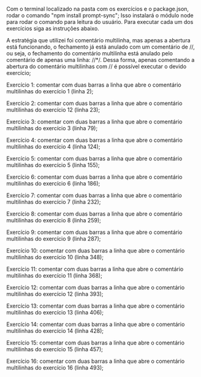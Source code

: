 Com o terminal localizado na pasta com os exercícios e o package.json, rodar o comando "npm install prompt-sync";
Isso instalará o módulo node para rodar o comando para leitura do usuário. Para executar cada um dos exercícios siga as instruções abaixo.

A estratégia que utilizei foi comentário multilinha, mas apenas a abertura está funcionando, o fechamento já está anulado com um comentário de //, ou seja, o fechamento do comentário multilinha está anulado pelo comentário de apenas uma linha: //*/. Dessa forma, apenas comentando a abertura do comentário multilinhas com // é possível executar o devido exercício;

Exercício 1: comentar com duas barras a linha que abre o comentário multilinhas do exercício 1 (linha 2);

Exercício 2: comentar com duas barras a linha que abre o comentário multilinhas do exercício 12 (linha 23);

Exercício 3: comentar com duas barras a linha que abre o comentário multilinhas do exercício 3 (linha 79);

Exercício 4: comentar com duas barras a linha que abre o comentário multilinhas do exercício 4 (linha 124);

Exercício 5: comentar com duas barras a linha que abre o comentário multilinhas do exercício 5 (linha 155);

Exercício 6: comentar com duas barras a linha que abre o comentário multilinhas do exercício 6 (linha 186);

Exercício 7: comentar com duas barras a linha que abre o comentário multilinhas do exercício 7 (linha 232);

Exercício 8: comentar com duas barras a linha que abre o comentário multilinhas do exercício 8 (linha 259);

Exercício 9: comentar com duas barras a linha que abre o comentário multilinhas do exercício 9 (linha 287);

Exercício 10: comentar com duas barras a linha que abre o comentário multilinhas do exercício 10 (linha 348);

Exercício 11: comentar com duas barras a linha que abre o comentário multilinhas do exercício 11 (linha 368);

Exercício 12: comentar com duas barras a linha que abre o comentário multilinhas do exercício 12 (linha 393);

Exercício 13: comentar com duas barras a linha que abre o comentário multilinhas do exercício 13 (linha 406);

Exercício 14: comentar com duas barras a linha que abre o comentário multilinhas do exercício 14 (linha 428);

Exercício 15: comentar com duas barras a linha que abre o comentário multilinhas do exercício 15 (linha 457);

Exercício 16: comentar com duas barras a linha que abre o comentário multilinhas do exercício 16 (linha 493);
